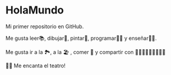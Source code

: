 # HolaMundo

Mi primer repositorio en GitHub.

Me gusta leer📚, dibujar📓, pintar🎨, programar👩‍💻 y enseñar👩‍🏫.

Me gusta ir a la 🏞, a la 🏖 , comer 🍕 y compartir con 👩🧑👩‍🦰👩‍🦱👨‍🦱👨

🎇✨
Me encanta el teatro!
